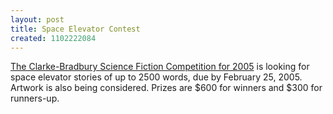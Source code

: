 ```yaml
---
layout: post
title: Space Elevator Contest
created: 1102222084
---
```

 [The Clarke-Bradbury Science Fiction Competition for 2005](http://www.itsf.org/index.php?PAGE=contest%2Findex.html) is looking for space elevator stories of up to 2500 words, due by February 25, 2005.  Artwork is also being considered.  Prizes are $600 for winners and $300 for runners-up.
